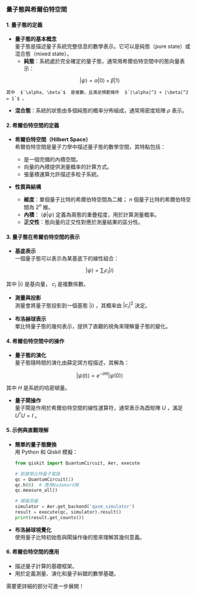 ### **量子態與希爾伯特空間**

#### **1. 量子態的定義**
- **量子態的基本概念**  
  量子態是描述量子系統完整信息的數學表示。它可以是純態（pure state）或混合態（mixed state）。  
  - **純態**：系統處於完全確定的量子態，通常用希爾伯特空間中的態向量表示：  
    
```math
|\psi\rangle = \alpha |0\rangle + \beta |1\rangle
```

    其中  $`\alpha, \beta`$  是複數，且滿足規範條件  $`|\alpha|^2 + |\beta|^2 = 1`$ 。  
  - **混合態**：系統的狀態由多個純態的概率分佈組成，通常用密度矩陣  $`\rho`$  表示。

#### **2. 希爾伯特空間的定義**
- **希爾伯特空間（Hilbert Space）**  
  希爾伯特空間是量子力學中描述量子態的數學空間，其特點包括：
  - 是一個完備的內積空間。
  - 向量的內積提供測量概率的計算方式。
  - 張量積運算允許描述多粒子系統。

- **性質與結構**  
  - **維度**：單個量子比特的希爾伯特空間為二維； $`n`$  個量子比特的希爾伯特空間為  $`2^n`$  維。
  - **內積**： $`\langle\phi|\psi\rangle`$  定義為兩態的重疊程度，用於計算測量概率。
  - **正交性**：態向量的正交性對應於測量結果的區分性。

#### **3. 量子態在希爾伯特空間的表示**
- **基底表示**  
  一個量子態可以表示為某基底下的線性組合：
  
```math
|\psi\rangle = \sum_{i} c_i |i\rangle
```

  其中  $`|i\rangle`$  是基向量， $`c_i`$  是複數係數。

- **測量與投影**  
  測量會將量子態投影到一個基態  $`|i\rangle`$ ，其概率由  $`|c_i|^2`$  決定。

- **布洛赫球表示**  
  單比特量子態的幾何表示，提供了直觀的視角來理解量子態的變化。

#### **4. 希爾伯特空間中的操作**
- **量子態的演化**  
  量子態隨時間的演化由薛定諤方程描述，其解為：
  
```math
|\psi(t)\rangle = e^{-iHt} |\psi(0)\rangle
```

  其中  $`H`$  是系統的哈密頓量。

- **量子閘操作**  
  量子閘是作用於希爾伯特空間的線性運算符，通常表示為酉矩陣  $`U`$ ，滿足  $`U^\dagger U = I`$ 。

#### **5. 示例與直觀理解**
- **簡單的量子態變換**  
  用 Python 和 Qiskit 模擬：
  ```python
  from qiskit import QuantumCircuit, Aer, execute

  # 創建單比特量子電路
  qc = QuantumCircuit(1)
  qc.h(0)  # 應用Hadamard閘
  qc.measure_all()

  # 模擬測量
  simulator = Aer.get_backend('qasm_simulator')
  result = execute(qc, simulator).result()
  print(result.get_counts())
  ```

- **布洛赫球視覺化**  
  使用量子比特初始態與閘操作後的態來理解其幾何意義。

#### **6. 希爾伯特空間的應用**
- 描述量子計算的基礎框架。
- 用於定義測量、演化和量子糾錯的數學基礎。

需要更詳細的部分可進一步展開！